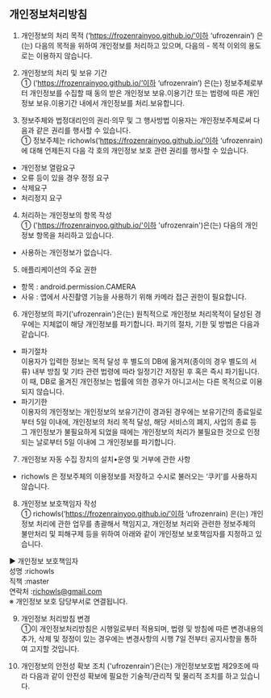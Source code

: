 ## 개인정보처리방침

1. 개인정보의 처리 목적 (‘https://frozenrainyoo.github.io/’이하 ‘ufrozenrain’) 은(는) 다음의 목적을 위하여 개인정보를 처리하고 있으며, 다음의  - 목적 이외의 용도로는 이용하지 않습니다.  

2. 개인정보의 처리 및 보유 기간  
① (‘https://frozenrainyoo.github.io/’이하 ‘ufrozenrain’) 은(는) 정보주체로부터 개인정보를 수집할 때 동의 받은 개인정보 보유․이용기간 또는 법령에 따른 개인정보 보유․이용기간 내에서 개인정보를 처리․보유합니다.  

3. 정보주체와 법정대리인의 권리·의무 및 그 행사방법 이용자는 개인정보주체로써 다음과 같은 권리를 행사할 수 있습니다.  
① 정보주체는 richowls(‘https://frozenrainyoo.github.io/’이하 ‘ufrozenrain) 에 대해 언제든지 다음 각 호의 개인정보 보호 관련 권리를 행사할 수 있습니다.  
 - 개인정보 열람요구  
 - 오류 등이 있을 경우 정정 요구  
 - 삭제요구  
 - 처리정지 요구  

4. 처리하는 개인정보의 항목 작성  
① ('https://frozenrainyoo.github.io/'이하 'ufrozenrain')은(는) 다음의 개인정보 항목을 처리하고 있습니다.  
 - 사용하는 개인정보가 없습니다.  


5. 애플리케이션의 주요 권한  
 - 항목 : android.permission.CAMERA  
 - 사유 : 앱에서 사진촬영 기능을 사용하기 위해 카메라 접근 권한이 필요합니다.  

6. 개인정보의 파기('ufrozenrain')은(는) 원칙적으로 개인정보 처리목적이 달성된 경우에는 지체없이 해당 개인정보를 파기합니다. 파기의 절차, 기한 및 방법은 다음과 같습니다.  
 - 파기절차  
이용자가 입력한 정보는 목적 달성 후 별도의 DB에 옮겨져(종이의 경우 별도의 서류) 내부 방침 및 기타 관련 법령에 따라 일정기간 저장된 후 혹은 즉시 파기됩니다. 이 때, DB로 옮겨진 개인정보는 법률에 의한 경우가 아니고서는 다른 목적으로 이용되지 않습니다.  
 - 파기기한  
이용자의 개인정보는 개인정보의 보유기간이 경과된 경우에는 보유기간의 종료일로부터 5일 이내에, 개인정보의 처리 목적 달성, 해당 서비스의 폐지, 사업의 종료 등 그 개인정보가 불필요하게 되었을 때에는 개인정보의 처리가 불필요한 것으로 인정되는 날로부터 5일 이내에 그 개인정보를 파기합니다.  

7. 개인정보 자동 수집 장치의 설치•운영 및 거부에 관한 사항  
 - richowls 은 정보주체의 이용정보를 저장하고 수시로 불러오는 ‘쿠키’를 사용하지 않습니다.  


8. 개인정보 보호책임자 작성  
① richowls(‘https://frozenrainyoo.github.io/’이하 ‘ufrozenrain) 은(는) 개인정보 처리에 관한 업무를 총괄해서 책임지고, 개인정보 처리와 관련한 정보주체의 불만처리 및 피해구제 등을 위하여 아래와 같이 개인정보 보호책임자를 지정하고 있습니다.  

  ▶ 개인정보 보호책임자  
  성명 :richowls  
  직책 :master  
  연락처 :richowls@gmail.com  
  ※ 개인정보 보호 담당부서로 연결됩니다.  

9. 개인정보 처리방침 변경  
①이 개인정보처리방침은 시행일로부터 적용되며, 법령 및 방침에 따른 변경내용의 추가, 삭제 및 정정이 있는 경우에는 변경사항의 시행 7일 전부터 공지사항을 통하여 고지할 것입니다.  

10. 개인정보의 안전성 확보 조치 ('ufrozenrain')은(는) 개인정보보호법 제29조에 따라 다음과 같이 안전성 확보에 필요한 기술적/관리적 및 물리적 조치를 하고 있습니다.  
